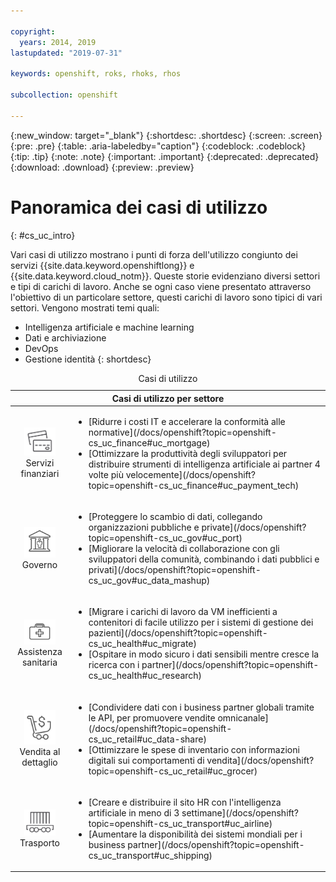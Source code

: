 ```yaml
---

copyright:
  years: 2014, 2019
lastupdated: "2019-07-31"

keywords: openshift, roks, rhoks, rhos

subcollection: openshift

---
```


{:new_window: target="_blank"}
{:shortdesc: .shortdesc}
{:screen: .screen}
{:pre: .pre}
{:table: .aria-labeledby="caption"}
{:codeblock: .codeblock}
{:tip: .tip}
{:note: .note}
{:important: .important}
{:deprecated: .deprecated}
{:download: .download}
{:preview: .preview}

# Panoramica dei casi di utilizzo
{: #cs_uc_intro}

Vari casi di utilizzo mostrano i punti di forza dell'utilizzo congiunto dei servizi {{site.data.keyword.openshiftlong}} e {{site.data.keyword.cloud_notm}}. Queste storie evidenziano diversi settori e tipi di carichi di lavoro. Anche se ogni caso viene presentato attraverso l'obiettivo di un particolare settore, questi carichi di lavoro sono tipici di vari settori. Vengono mostrati temi quali: 
* Intelligenza artificiale e machine learning
* Dati e archiviazione
* DevOps
* Gestione identità
{: shortdesc}

<table summary="La tabella mostra i casi di utilizzo. Le righe devono essere lette da sinistra a destra, con le icone che rappresentano ciascun settore nella colonna uno e la descrizione nella colonna due.">
<caption>Casi di utilizzo</caption>
  <thead>
  <th colspan=2>Casi di utilizzo per settore</th>
  </thead>
  <tbody>
    <tr>
    <td align="center"><img src="images/finance.svg" width="50" alt="Icona di fronte e retro della carta di credito"/><br>Servizi finanziari</td>
    <td><ul>
    <li>[Ridurre i costi IT e accelerare la conformità alle normative](/docs/openshift?topic=openshift-cs_uc_finance#uc_mortgage)</li>
    <li>[Ottimizzare la produttività degli sviluppatori per distribuire strumenti di intelligenza artificiale ai partner 4 volte più velocemente](/docs/openshift?topic=openshift-cs_uc_finance#uc_payment_tech)</li>
    </ul></td>
     </tr>
     <tr>
     <td align="center"><img src="images/gov.svg" width="50" alt="Icona di edificio governativo con una persona all'interno"/><br>Governo</td>
     <td><ul>
    <li>[Proteggere lo scambio di dati, collegando organizzazioni pubbliche e private](/docs/openshift?topic=openshift-cs_uc_gov#uc_port)</li>
     <li>[Migliorare la velocità di collaborazione con gli sviluppatori della comunità, combinando i dati pubblici e privati](/docs/openshift?topic=openshift-cs_uc_gov#uc_data_mashup)</li></ul></td>
      </tr>
    <tr>
      <td align="center"><img src="images/health.svg" width="50" alt="Icona di borsa medica"/><br>Assistenza sanitaria</td>
      <td><ul>
     <li>[Migrare i carichi di lavoro da VM inefficienti a contenitori di facile utilizzo per i sistemi di gestione dei pazienti](/docs/openshift?topic=openshift-cs_uc_health#uc_migrate)</li>
      <li>[Ospitare in modo sicuro i dati sensibili mentre cresce la ricerca con i partner](/docs/openshift?topic=openshift-cs_uc_health#uc_research)</li>
      </ul></td>
      </tr>
      <tr>
         <td align="center"><img src="images/retail.svg" width="50" alt="Icona di carrello degli acquisti con il simbolo di valuta"/><br>Vendita al dettaglio</td>
         <td><ul>
        <li>[Condividere dati con i business partner globali tramite le API, per promuovere vendite omnicanale](/docs/openshift?topic=openshift-cs_uc_retail#uc_data-share)</li>
         <li>[Ottimizzare le spese di inventario con informazioni digitali sui comportamenti di vendita](/docs/openshift?topic=openshift-cs_uc_retail#uc_grocer)</li>
              </ul></td>
          </tr>
      <tr>
       <td align="center"><img src="images/transport.svg" width="50" alt="Icona di vagone ferroviario con contenitori"/><br>Trasporto</td>
           <td><ul>
          <li>[Creare e distribuire il sito HR con l'intelligenza artificiale in meno di 3 settimane](/docs/openshift?topic=openshift-cs_uc_transport#uc_airline)</li>
           <li>[Aumentare la disponibilità dei sistemi mondiali per i business partner](/docs/openshift?topic=openshift-cs_uc_transport#uc_shipping)</li></ul></td>
      </tr>
  </tbody>
  </table>

